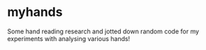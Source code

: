 # myhands
Some hand reading research and jotted down random code for my experiments with analysing various hands!
